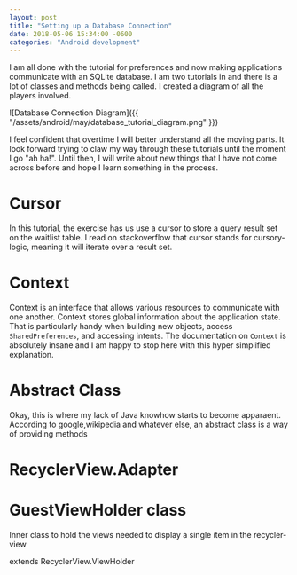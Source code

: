 ```yaml
---
layout: post
title: "Setting up a Database Connection"
date: 2018-05-06 15:34:00 -0600
categories: "Android development"
---
```


I am all done with the tutorial for preferences and now making applications communicate with an SQLite database. I am two tutorials in and there is a lot of classes and methods being called. I created a diagram of all the players involved.

![Database Connection Diagram]({{ "/assets/android/may/database_tutorial_diagram.png" }})

I feel confident that overtime I will better understand all the moving parts. It look forward trying to claw my way through these tutorials until the moment I go "ah ha!". Until then, I will write about new things that I have not come across before and hope I learn something in the process.

# Cursor
In this tutorial, the exercise has us use a cursor to store a query result set on the waitlist table. I read on stackoverflow that cursor stands for cursory-logic, meaning it will iterate over a result set.

# Context
Context is an interface that allows various resources to communicate with one another. Context stores global information about the application state. That is particularly handy when building new objects, access `SharedPreferences`, and accessing intents. The documentation on `Context` is absolutely insane and I am happy to stop here with this hyper simplified explanation. 


# Abstract Class 
Okay, this is where my lack of Java knowhow starts to become apparaent. According to google,wikipedia and whatever else, an abstract class is a way of providing methods

# RecyclerView.Adapter

# GuestViewHolder class

Inner class to hold the views needed to display a single item in the recycler-view

extends RecyclerView.ViewHolder


